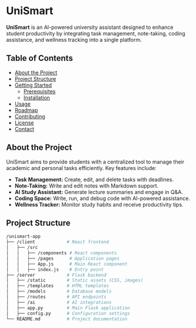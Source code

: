 # UniSmart

**UniSmart** is an AI-powered university assistant designed to enhance student productivity by integrating task management, note-taking, coding assistance, and wellness tracking into a single platform.

## Table of Contents

- [About the Project](#about-the-project)
- [Project Structure](#project-structure)
- [Getting Started](#getting-started)
  - [Prerequisites](#prerequisites)
  - [Installation](#installation)
- [Usage](#usage)
- [Roadmap](#roadmap)
- [Contributing](#contributing)
- [License](#license)
- [Contact](#contact)

## About the Project

UniSmart aims to provide students with a centralized tool to manage their academic and personal tasks efficiently. Key features include:

- **Task Management:** Create, edit, and delete tasks with deadlines.
- **Note-Taking:** Write and edit notes with Markdown support.
- **AI Study Assistant:** Generate lecture summaries and engage in Q&A.
- **Coding Space:** Write, run, and debug code with AI-powered assistance.
- **Wellness Tracker:** Monitor study habits and receive productivity tips.

## Project Structure

```bash
/unismart-app
├── /client            # React frontend
│   ├── /src
│   │   ├── /components # React components
│   │   ├── /pages      # Application pages
│   │   ├── App.js      # Main React component
│   │   ├── index.js    # Entry point
├── /server            # Flask backend
│   ├── /static        # Static assets (CSS, images)
│   ├── /templates     # HTML templates
│   ├── /models        # Database models
│   ├── /routes        # API endpoints
│   ├── /ai            # AI integrations
│   ├── app.py         # Main Flask application
│   ├── config.py      # Configuration settings
└── README.md          # Project documentation
